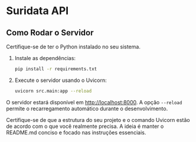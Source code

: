 # Suridata API

## Como Rodar o Servidor

Certifique-se de ter o Python instalado no seu sistema.

1. Instale as dependências:
    ```bash
    pip install -r requirements.txt
    ```

2. Execute o servidor usando o Uvicorn:
    ```bash
    uvicorn src.main:app --reload
    ```

O servidor estará disponível em [http://localhost:8000](http://localhost:8000). A opção `--reload` permite o recarregamento automático durante o desenvolvimento.

Certifique-se de que a estrutura do seu projeto e o comando Uvicorn estão de acordo com o que você realmente precisa. A ideia é manter o README.md conciso e focado nas instruções essenciais.

